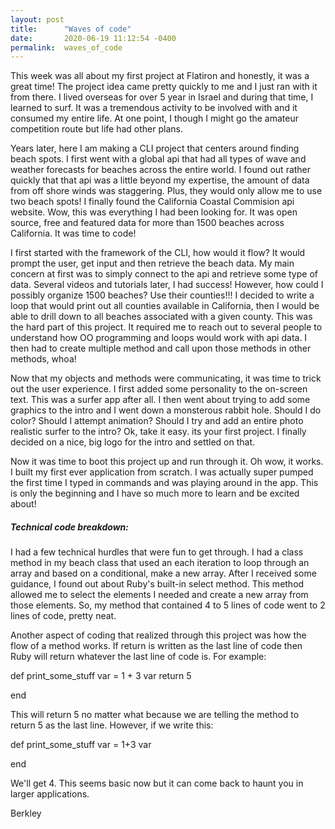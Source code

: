 ```yaml
---
layout: post
title:      "Waves of code"
date:       2020-06-19 11:12:54 -0400
permalink:  waves_of_code
---
```



This week was all about my first project at Flatiron and honestly, it was a great time! The project idea came pretty quickly to me and I just ran with it from there. I lived overseas for over 5 year in Israel and during that time, I learned to surf. It was a tremendous activity to be involved with and it consumed my entire life. At one point, I though I might go the amateur competition route but life had other plans. 

Years later, here I am making a CLI project that centers around finding beach spots. I first went with a global api that had all types of wave and weather forecasts for beaches across the entire world. I found out rather quickly that that api was a little beyond my expertise, the amount of data from off shore winds was staggering. Plus, they would only allow me to use two beach spots! I finally found the California Coastal Commision api website. Wow, this was everything I had been looking for. It was open source, free and featured data for more than 1500 beaches across California. It was time to code!

I first started with the framework of the CLI, how would it flow? It would prompt the user, get input and then retrieve the beach data. My main concern at first was to simply connect to the api and retrieve some type of data. Several videos and tutorials later, I had success! However, how could I possibly organize 1500 beaches? Use their counties!!! I decided to write a loop that would print out all counties available in California, then I would be able to drill down to all beaches associated with a given county. This was the hard part of this project. It required me to reach out to several people to understand how OO programming and loops would work with api data. I then had to create multiple method and call upon those methods in other methods, whoa! 

Now that my objects and methods were communicating, it was time to trick out the user experience. I first added some personality to the on-screen text. This was a surfer app after all. I then went about trying to add some graphics to the intro and I went down a monsterous rabbit hole. Should I do color? Should I attempt animation? Should I try and add an entire photo realistic surfer to the intro? Ok, take it easy. its your first project. I finally decided on a nice, big logo for the intro and settled on that. 

Now it was time to boot this project up and run through it. Oh wow, it works. I built my first ever application from scratch. I was actually super pumped the first time I typed in commands and was playing around in the app. This is only the beginning and I have so much more to learn and be excited about! 

##### Technical code breakdown:
I had a few technical hurdles that were fun to get through. I had a class method in my beach class that used an each 
iteration to loop through an array and based on a conditional, make a new array. After I received some guidance, 
I found out about Ruby's built-in select method. This method allowed me to select the elements I needed and create a
new array from those elements. So, my method that contained 4 to 5 lines of code went to 2 lines of code, pretty neat.

Another aspect of coding that realized through this project was how the flow of a method works. If return is written as the last line of code then Ruby will return whatever the last line of code is. For example:

def print_some_stuff
   var = 1 + 3
	 var
	 return 5

end

This will return 5 no matter what because we are telling the method to return 5 as the last line. However, if we write this:

def print_some_stuff
  var = 1+3
	var

end

We'll get 4. This seems basic now but it can come back to haunt you in larger applications.


Berkley


